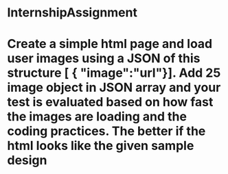 # InternshipAssignment
# Create a simple html page and load user images using a JSON of this structure [ { "image":"url"}]. Add 25 image object in JSON array and your test is evaluated based on how fast the images are loading and the coding practices. The better if the html looks like the given sample design
